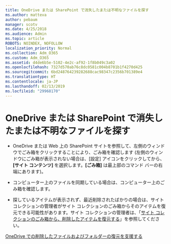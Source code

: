 ```yaml
---
title: OneDrive または SharePoint で消失したまたは不明なファイルを探す
ms.author: matteva
author: pebaum
manager: scotv
ms.date: 4/25/2018
ms.audience: Admin
ms.topic: article
ROBOTS: NOINDEX, NOFOLLOW
localization_priority: Normal
ms.collection: Adm_O365
ms.custom: Adm_O365
ms.assetid: d4de6b5e-5102-4e2c-af92-1f8b049c3a02
ms.openlocfilehash: 7327d570ab76c8dc0581c004b8701b1f4270d425
ms.sourcegitcommit: 6bd248764239282688cac98347c2356b701389e4
ms.translationtype: HT
ms.contentlocale: ja-JP
ms.lasthandoff: 02/13/2019
ms.locfileid: "29968170"
---
```

# <a name="find-lost-or-missing-files-in-onedrive-or-sharepoint"></a>OneDrive または SharePoint で消失したまたは不明なファイルを探す

- OneDrive または Web 上の SharePoint サイトを参照して、左側のウィンドウでごみ箱をクリックすることにより、ごみ箱を確認します (左側のウィンドウにごみ箱が表示されない場合は、[設定] アイコンをクリックしてから、**[サイト コンテンツ]** を選択します。**[ごみ箱]** は最上部のコマンド バーの右端にあります)。 
    
- コンピューター上のファイルを同期している場合は、コンピューター上のごみ箱を確認します。 
    
- 探しているアイテムが表示されず、最近削除されたばかりの場合は、サイト コレクションの管理者がサイト コレクションのごみ箱からそのアイテムを復元できる可能性があります。サイト コレクションの管理者は、「[サイト コレクションのごみ箱から、削除したアイテムを復元する](https://go.microsoft.com/fwlink/?linkid=866439)」を参照してください。
    
[OneDrive での削除したファイルおよびフォルダーの復元を支援する](https://go.microsoft.com/fwlink/?linkid=872872)
  

